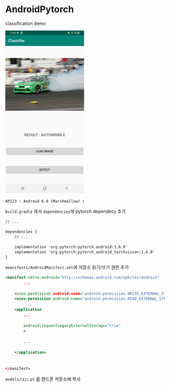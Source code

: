 # AndroidPytorch
classification demo

<img src="https://github.com/wocks1123/AndroidPytorch/blob/master/img/result.jpg?raw=true" alt="img" style="zoom:50%;" />



```
API23 : Android 6.0 (Marshmallow) ↑
```



`build.gradle` 에서 `dependencies`에 pytorch dependecy 추가

```
// ...

dependencies {
	// ...

	implementation 'org.pytorch:pytorch_android:1.6.0'
	implementation 'org.pytorch:pytorch_android_torchvision:1.6.0'
}
```

`meanifests/AndroidManifest.xml`에 저장소 읽기/쓰기 권한 추가

```xml
<manifest xmlns:android="http://schemas.android.com/apk/res/android"
		...
          
    <uses-permission android:name="android.permission.WRITE_EXTERNAL_STORAGE" />
    <uses-permission android:name="android.permission.READ_EXTERNAL_STORAGE"/>
	
    <application
		...
                 
        android:requestLegacyExternalStorage="true"
        >
        
        ...
        
	</application>


</manifest>

```

`models/□□□.pt` 를 핸드폰 저장소에 복사